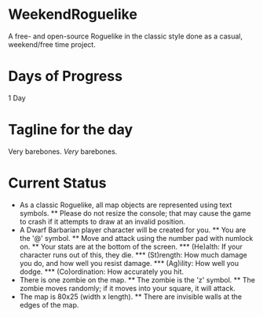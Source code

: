 # WeekendRoguelike
A free- and open-source Roguelike in the classic style done as a casual, weekend/free time project.

# Days of Progress
1 Day

# Tagline for the day
Very barebones. _Very_ barebones.

# Current Status
* As a classic Roguelike, all map objects are represented using text symbols.
** Please do not resize the console; that may cause the game to crash if it attempts to draw at an invalid position.
* A Dwarf Barbarian player character will be created for you.
** You are the '@' symbol.
** Move and attack using the number pad with numlock on.
** Your stats are at the bottom of the screen.
*** (He)alth: If your character runs out of this, they die.
*** (St)rength: How much damage you do, and how well you resist damage.
*** (Ag)ility: How well you dodge.
*** (Co)ordination: How accurately you hit.
* There is one zombie on the map.
** The zombie is the 'z' symbol.
** The zombie moves randomly; if it moves into your square, it will attack.
* The map is 80x25 (width x length).
** There are invisible walls at the edges of the map.
